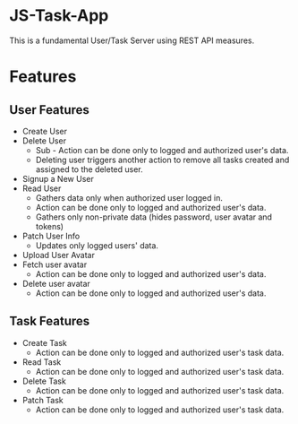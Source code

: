 # JS-Task-App

This is a fundamental User/Task Server using REST API measures.

# Features

## User Features

- Create User
- Delete User
   * Sub -  Action can be done only to logged and authorized user's data.
   * Deleting user triggers another action to remove all tasks created and assigned to the deleted user. 
- Signup a New User
- Read User 
   * Gathers data only when authorized user logged in.
   * Action can be done only to logged and authorized user's data.
   * Gathers only non-private data (hides password, user avatar and tokens)
- Patch User Info 
   * Updates only logged users' data.
- Upload User Avatar
- Fetch user avatar
   * Action can be done only to logged and authorized user's data.
- Delete user avatar
   * Action can be done only to logged and authorized user's data.


## Task Features
- Create Task
   * Action can be done only to logged and authorized user's task data.
- Read Task
   * Action can be done only to logged and authorized user's task data.
- Delete Task
   * Action can be done only to logged and authorized user's task data.
- Patch Task
   * Action can be done only to logged and authorized user's task data.


